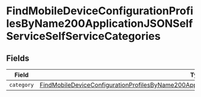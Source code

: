 # FindMobileDeviceConfigurationProfilesByName200ApplicationJSONSelfServiceSelfServiceCategories


## Fields

| Field                                                                                                                                                                                                                                     | Type                                                                                                                                                                                                                                      | Required                                                                                                                                                                                                                                  | Description                                                                                                                                                                                                                               |
| ----------------------------------------------------------------------------------------------------------------------------------------------------------------------------------------------------------------------------------------- | ----------------------------------------------------------------------------------------------------------------------------------------------------------------------------------------------------------------------------------------- | ----------------------------------------------------------------------------------------------------------------------------------------------------------------------------------------------------------------------------------------- | ----------------------------------------------------------------------------------------------------------------------------------------------------------------------------------------------------------------------------------------- |
| `category`                                                                                                                                                                                                                                | [FindMobileDeviceConfigurationProfilesByName200ApplicationJSONSelfServiceSelfServiceCategoriesCategory](../../models/operations/findmobiledeviceconfigurationprofilesbyname200applicationjsonselfserviceselfservicecategoriescategory.md) | :heavy_minus_sign:                                                                                                                                                                                                                        | N/A                                                                                                                                                                                                                                       |
